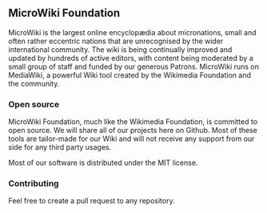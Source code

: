## MicroWiki Foundation

MicroWiki is the largest online encyclopædia about micronations, small and often rather eccentric nations that are unrecognised by the wider international community. The wiki is being continually improved and updated by hundreds of active editors, with content being moderated by a small group of staff and funded by our generous Patrons. MicroWiki runs on MediaWiki, a powerful Wiki tool created by the Wikimedia Foundation and the community.

### Open source

MicroWiki Foundation, much like the Wikimedia Foundation, is committed to open source. We will share all of our projects here on Github. Most of these tools are tailor-made for our Wiki and will not receive any support from our side for any third party usages.

Most of our software is distributed under the MIT license.

### Contributing

Feel free to create a pull request to any repository.
